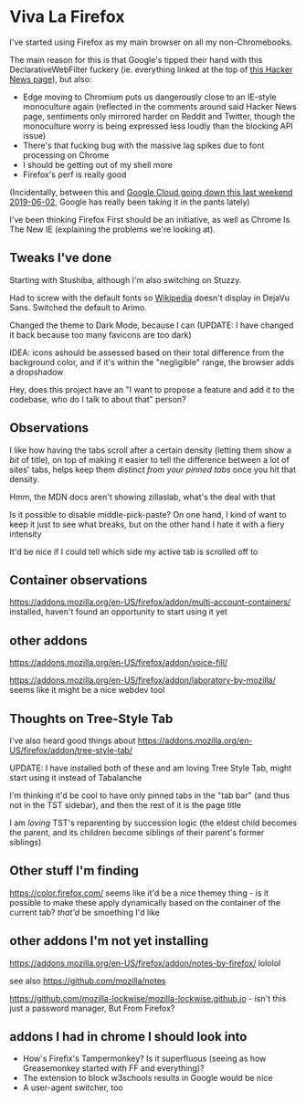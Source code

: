 # Viva La Firefox

I've started using Firefox as my main browser on all my non-Chromebooks.

The main reason for this is that Google's tipped their hand with this DeclarativeWebFilter fuckery (ie. everything linked at the top of [this Hacker News page](https://news.ycombinator.com/item?id=20052623)), but also:

- Edge moving to Chromium puts us dangerously close to an IE-style monoculture again (reflected in the comments around said Hacker News page, sentiments only mirrored harder on Reddit and Twitter, though the monoculture worry is being expressed less loudly than the blocking API issue)
- There's that fucking bug with the massive lag spikes due to font processing on Chrome
- I should be getting out of my shell more
- Firefox's perf is really good

(Incidentally, between this and [Google Cloud going down this last weekend 2019-06-02](https://news.ycombinator.com/item?id=20077421), Google has really been taking it in the pants lately)

I've been thinking Firefox First should be an initiative, as well as Chrome Is The New IE (explaining the problems we're looking at).

## Tweaks I've done

Starting with Stushiba, although I'm also switching on Stuzzy.

Had to screw with the default fonts so [Wikipedia][] doesn't display in DejaVu Sans. Switched the default to Arimo.

[Wikipedia]: https://en.wikipedia.org/wiki/Wikipedia:Typography

Changed the theme to Dark Mode, because I can (UPDATE: I have changed it back because too many favicons are too dark)

IDEA: icons ashould be assessed based on their total difference from the background color, and if it's within the "negligible" range, the browser adds a dropshadow

Hey, does this project have an "I want to propose a feature and add it to the codebase, who do I talk to about that" person?

## Observations

I like how having the tabs scroll after a certain density (letting them show a *bit* of title), on top of making it easier to tell the difference between a lot of sites' tabs, helps keep them *distinct from your pinned tabs* once you hit that density.

Hmm, the MDN docs aren't showing zillaslab, what's the deal with that

Is it possible to disable middle-pick-paste? On one hand, I kind of want to keep it just to see what breaks, but on the other hand I hate it with a fiery intensity

It'd be nice if I could tell which side my active tab is scrolled off to

## Container observations

https://addons.mozilla.org/en-US/firefox/addon/multi-account-containers/ installed, haven't found an opportunity to start using it yet

## other addons

https://addons.mozilla.org/en-US/firefox/addon/voice-fill/

https://addons.mozilla.org/en-US/firefox/addon/laboratory-by-mozilla/ seems like it might be a nice webdev tool

## Thoughts on Tree-Style Tab

I've also heard good things about https://addons.mozilla.org/en-US/firefox/addon/tree-style-tab/

UPDATE: I have installed both of these and am loving Tree Style Tab, might start using it instead of Tabalanche

I'm thinking it'd be cool to have only pinned tabs in the "tab bar" (and thus not in the TST sidebar), and then the rest of it is the page title

I am *loving* TST's reparenting by succession logic (the eldest child becomes the parent, and its children become siblings of their parent's former siblings)

## Other stuff I'm finding

https://color.firefox.com/ seems like it'd be a nice themey thing - is it possible to make these apply dynamically based on the container of the current tab? *that'd* be smoething I'd like

## other addons I'm not yet installing

https://addons.mozilla.org/en-US/firefox/addon/notes-by-firefox/ lololol

see also https://github.com/mozilla/notes

https://github.com/mozilla-lockwise/mozilla-lockwise.github.io - isn't this just a password manager, But From Firefox?

## addons I had in chrome I should look into

- How's Firefix's Tampermonkey? Is it superfluous (seeing as how Greasemonkey started with FF and everything)?
- The extension to block w3schools results in Google would be nice
- A user-agent switcher, too
